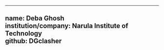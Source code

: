 -----
name: Deba Ghosh<br>
institution/company: Narula Institute of Technology<br>
github: DGclasher<br>
-----
